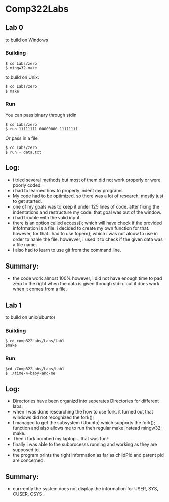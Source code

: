 # Comp322Labs

## Lab 0
to build on Windows

### Building
```
$ cd Labs/zero
$ mingw32-make
```
to build on Unix: 
```
$ cd Labs/zero
$ make 
```
### Run

You can pass binary through stdin 
``` 
$ cd Labs/zero
$ run 11111111 00000000 11111111
``` 

Or pass in a file
```
$ cd Labs/zero
$ run - data.txt
```
## Log:
- i tried several methods but most of them did not work properly or were poorly coded. 
- i had to learned how to properly indent my programs
- My code had to be optimized, so there was a lot of research, mostly just to get started. 
- one of my  goals was to keep it under 125 lines of code. after fixing the indentations and restructure my code. that goal was out of the window.
 - i had trouble with the valid input. 
 - there is an option called access(); which will have check if the provided infofrmation is a file. i decided to create my own function for that. however, for that i had to use fopen(); which i was not aloow to use in order to hanle the file. howevver, i used it to check if the given data was a file name. 
 - i also had to learn to use git from the command line. 
 ## Summary: 
- the code work almost 100% however, i did not have enough time to pad zero to the right when the data is given  through stdin. but it does work when it comes from a file. 

## Lab 1
to build on unix(ubunto)
### Building
```
$ cd comp322Labs/Labs/lab1
$make
```
### Run
```
$cd /Comp322Labs/Labs/Lab1
$ ./time-4-baby-and-me
```
## Log:
 - Directories have been organizd into seperates Directories for different labs.
 - when I was done researching the how to use fork. it turned out that windows did not recognized the fork();
 - I managed to get the subsystem (Ubunto) which supports the fork(); function and also allows me to run theh regular make instead    mingw32-make.
 - Then i fork bombed my laptop... that was fun!
 - finally i was able to the subprocesss running and working as they are supposed to. 
 - the program prints the right information as far as childPId and parent pid are concerned. 
## Summary:
- currrently the system does not display the information for USER, SYS, CUSER, CSYS. 
